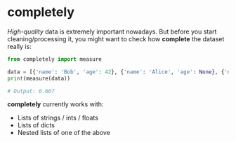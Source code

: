 # completely
*High-quality* data is extremely important nowadays. But before you start cleaning/processing it,
you might want to check how **complete** the dataset really is:

```python
from completely import measure

data = [{'name': 'Bob', 'age': 42}, {'name': 'Alice', 'age': None}, {'name': '', 'age': 100}]
print(measure(data))

# Output: 0.667
```

**completely** currently works with:
- Lists of strings / ints / floats
- Lists of dicts
- Nested lists of one of the above
